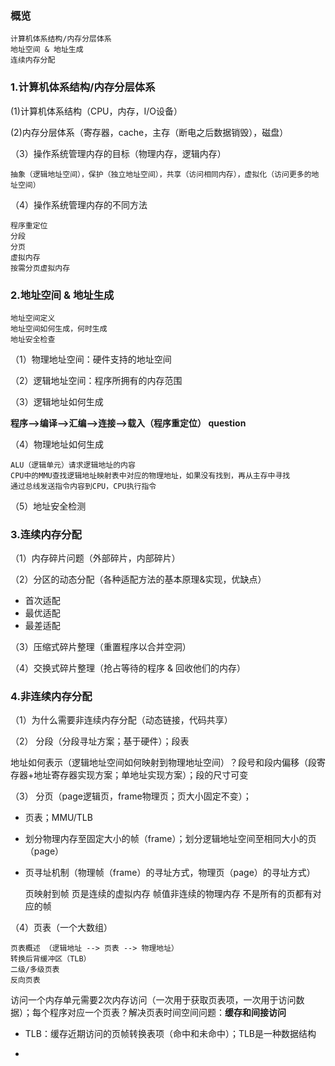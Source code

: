 ### 概览

    计算机体系结构/内存分层体系
    地址空间 & 地址生成
    连续内存分配

### 1.计算机体系结构/内存分层体系

(1)计算机体系结构（CPU，内存，I/O设备）

(2)内存分层体系（寄存器，cache，主存（断电之后数据销毁），磁盘）

（3）操作系统管理内存的目标（物理内存，逻辑内存）

    抽象（逻辑地址空间），保护（独立地址空间），共享（访问相同内存），虚拟化（访问更多的地址空间）

（4）操作系统管理内存的不同方法

    程序重定位
    分段
    分页
    虚拟内存
    按需分页虚拟内存


### 2.地址空间 & 地址生成

    地址空间定义
    地址空间如何生成，何时生成
    地址安全检查

（1）物理地址空间：硬件支持的地址空间

（2）逻辑地址空间：程序所拥有的内存范围

（3）逻辑地址如何生成

**程序-->编译-->汇编-->连接-->载入（程序重定位）  question**

（4）物理地址如何生成

    ALU（逻辑单元）请求逻辑地址的内容
    CPU中的MMU查找逻辑地址映射表中对应的物理地址，如果没有找到，再从主存中寻找
    通过总线发送指令内容到CPU，CPU执行指令

（5）地址安全检测

### 3.连续内存分配

（1）内存碎片问题（外部碎片，内部碎片）

（2）分区的动态分配（各种适配方法的基本原理&实现，优缺点）

- 首次适配
- 最优适配
- 最差适配

（3）压缩式碎片整理（重置程序以合并空洞）

（4）交换式碎片整理（抢占等待的程序 & 回收他们的内存）

### 4.非连续内存分配

（1）为什么需要非连续内存分配（动态链接，代码共享）

（2） 分段（分段寻址方案；基于硬件）；段表

地址如何表示（逻辑地址空间如何映射到物理地址空间）？段号和段内偏移（段寄存器+地址寄存器实现方案；单地址实现方案）；段的尺寸可变

（3） 分页（page逻辑页，frame物理页；页大小固定不变）；

- 页表；MMU/TLB

- 划分物理内存至固定大小的帧（frame）；划分逻辑地址空间至相同大小的页（page）


- 页寻址机制（物理帧（frame）的寻址方式，物理页（page）的寻址方式）

    页映射到帧
    页是连续的虚拟内存
    帧值非连续的物理内存
    不是所有的页都有对应的帧

（4）页表（一个大数组）

    页表概述 （逻辑地址 --> 页表 --> 物理地址）
    转换后背缓冲区（TLB）
    二级/多级页表
    反向页表

访问一个内存单元需要2次内存访问（一次用于获取页表项，一次用于访问数据）；每个程序对应一个页表？解决页表时间空间问题：**缓存和间接访问**

- TLB：缓存近期访问的页帧转换表项（命中和未命中）；TLB是一种数据结构

- 




